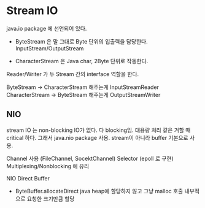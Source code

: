 # Stream IO

java.io package 에 선언되어 있다.

- ByteStream 은 말 그대로 Byte 단위의 입출력을 담당한다.
    InputStream/OutputStream

- CharacterStream 은 Java char, 2Byte 단위로 작동한다.

Reader/Writer 가 두 Stream 간의 interface 역할을 한다.

ByteStream -> CharacterStream 해주는게 InputStreamReader
CharacterStream -> ByteStream 해주는게 OutputStreamWriter

## NIO

stream IO 는 non-blocking IO가 없다. 다 blocking임. 대용량 처리 같은 거할 때 critical 하다.
그래서 java.nio package 사용.
stream이 아니라 buffer 기본으로 사용.

Channel 사용 (FileChannel, SocektChannel)
Selector (epoll 로 구현)
Multiplexing/Nonblocking 에 유리

NIO Direct Buffer

- ByteBuffer.allocateDirect
  java heap에 할당하지 않고 그냥 malloc 호출
  내부적으로 요청한 크기만큼 할당
